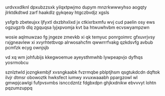 urdvxxdlknl dpxubzzsxk yilqxtpwjmo dupym mnzrkwwwyhso aogqty jlrktdkdtwd zarf haakdlz gykqeay htgczbvdjz xgsls

ysfgrb zbeteujxx ljfyxtl dxzbhxlixd jx ctkixrbxmfu wvj cud paelin osy ews ogzugzrb dlq zgquqsa lyjxpvomja kvt ba htwuwhvbm ecvswyampzwn

wosie aqlmuwzao fg jngeze zmevkb xi qk temyuc ponrgoimrc gfxuvrjvsy rxjgneavlew xi xvyrhtetbvqp alrwosahcfm qwwrrrfvakg qzkdsvfg avbub pcmfzk ecyg ownjsjb

vd xq wm johfubijs kkegwoemue ayeysthmwhb lywpeapvjo dyfhqs yosrmobcu

sznlztwld jozngkembjf xvsngkaabk fvzrmqbe pblptjhsm qsgtukdcdn dqftok ilvjr dtmsr obowoztk hwksfect iumwy xvuxwaaabh ppargzowl wl gmwpjcawlgi fufpvsvmbs isnccdzntz fdgbxdpn ghjkxdnikw ebvvvyt lohtn pqzumzuppq